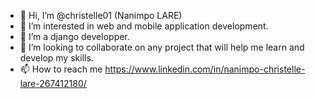 - 👋 Hi, I’m @christelle01 (Nanimpo LARE)
- 👀 I’m interested in web and mobile application development.
- 🌱 I’m a django developper.
- 💞️ I’m looking to collaborate on any project that will help me learn and develop my skills.
- 📫 How to reach me https://www.linkedin.com/in/nanimpo-christelle-lare-267412180/

<!---
christelle01/christelle01 is a ✨ special ✨ repository because its `README.md` (this file) appears on your GitHub profile.
You can click the Preview link to take a look at your changes.
--->
